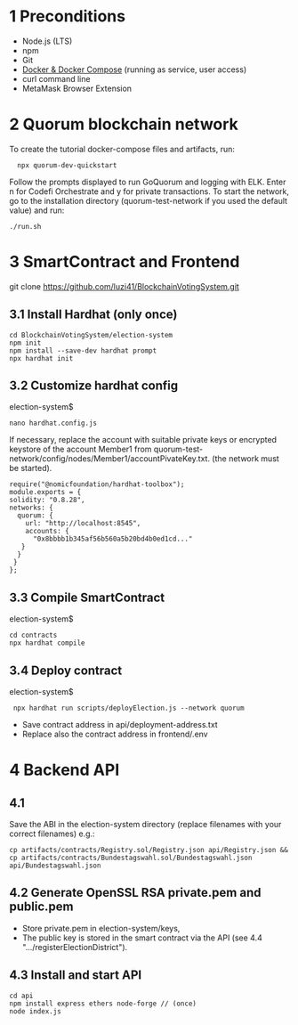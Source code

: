 # 1 Preconditions
- Node.js (LTS)
- npm
- Git
- [Docker & Docker Compose](https://docker.com) (running as service, user access)
- curl command line
- MetaMask Browser Extension

# 2 Quorum blockchain network

To create the tutorial docker-compose files and artifacts, run:
  
      npx quorum-dev-quickstart
  
Follow the prompts displayed to run GoQuorum and logging with ELK. Enter n for Codefi Orchestrate and y for private transactions.
To start the network, go to the installation directory (quorum-test-network if you used the default value) and run:

    ./run.sh
    
# 3 SmartContract and Frontend

git clone https://github.com/luzi41/BlockchainVotingSystem.git

## 3.1 Install Hardhat (only once)

    cd BlockchainVotingSystem/election-system
    npm init 
    npm install --save-dev hardhat prompt
    npx hardhat init 

## 3.2 Customize hardhat config

election-system$ 

    nano hardhat.config.js
    
If necessary, replace the account with suitable private keys or encrypted keystore of the account 
Member1 from quorum-test-network/config/nodes/Member1/accountPivateKey.txt. (the network must be started).

    require("@nomicfoundation/hardhat-toolbox");
    module.exports = {
    solidity: "0.8.28",
    networks: {
      quorum: {
        url: "http://localhost:8545",
        accounts: {
          "0x8bbbb1b345af56b560a5b20bd4b0ed1cd..."
       }
      }
     }
    };
## 3.3 Compile SmartContract

election-system$

    cd contracts
    npx hardhat compile

## 3.4 Deploy contract

election-system$

     npx hardhat run scripts/deployElection.js --network quorum 

- Save contract address in api/deployment-address.txt
- Replace also the contract address in frontend/.env

# 4 Backend API

## 4.1

Save the ABI in the election-system directory (replace filenames with your correct filenames) e.g.:

    cp artifacts/contracts/Registry.sol/Registry.json api/Registry.json &&
    cp artifacts/contracts/Bundestagswahl.sol/Bundestagswahl.json api/Bundestagswahl.json

## 4.2 Generate OpenSSL RSA private.pem and  public.pem

- Store private.pem in election-system/keys,
- The public key is stored in the smart contract via the API (see 4.4 ".../registerElectionDistrict").

## 4.3 Install and start API

    cd api
    npm install express ethers node-forge // (once)
    node index.js
